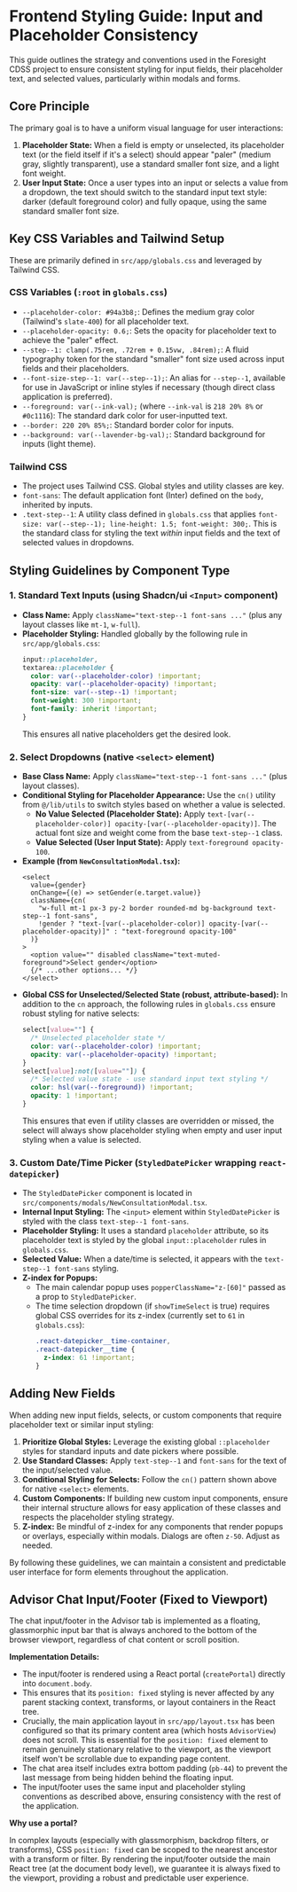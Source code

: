 # Frontend Styling Guide: Input and Placeholder Consistency

This guide outlines the strategy and conventions used in the Foresight CDSS project to ensure consistent styling for input fields, their placeholder text, and selected values, particularly within modals and forms.

## Core Principle

The primary goal is to have a uniform visual language for user interactions:
1.  **Placeholder State:** When a field is empty or unselected, its placeholder text (or the field itself if it's a select) should appear "paler" (medium gray, slightly transparent), use a standard smaller font size, and a light font weight.
2.  **User Input State:** Once a user types into an input or selects a value from a dropdown, the text should switch to the standard input text style: darker (default foreground color) and fully opaque, using the same standard smaller font size.

## Key CSS Variables and Tailwind Setup

These are primarily defined in `src/app/globals.css` and leveraged by Tailwind CSS.

### CSS Variables (`:root` in `globals.css`)
*   `--placeholder-color: #94a3b8;`: Defines the medium gray color (Tailwind's `slate-400`) for all placeholder text.
*   `--placeholder-opacity: 0.6;`: Sets the opacity for placeholder text to achieve the "paler" effect.
*   `--step--1: clamp(.75rem, .72rem + 0.15vw, .84rem);`: A fluid typography token for the standard "smaller" font size used across input fields and their placeholders.
*   `--font-size-step--1: var(--step--1);`: An alias for `--step--1`, available for use in JavaScript or inline styles if necessary (though direct class application is preferred).
*   `--foreground: var(--ink-val);` (where `--ink-val` is `218 20% 8%` or `#0c1116`): The standard dark color for user-inputted text.
*   `--border: 220 20% 85%;`: Standard border color for inputs.
*   `--background: var(--lavender-bg-val);`: Standard background for inputs (light theme).

### Tailwind CSS
*   The project uses Tailwind CSS. Global styles and utility classes are key.
*   `font-sans`: The default application font (Inter) defined on the `body`, inherited by inputs.
*   `.text-step--1`: A utility class defined in `globals.css` that applies `font-size: var(--step--1); line-height: 1.5; font-weight: 300;`. This is the standard class for styling the text *within* input fields and the text of selected values in dropdowns.

## Styling Guidelines by Component Type

### 1. Standard Text Inputs (using Shadcn/ui `<Input>` component)
*   **Class Name:** Apply `className="text-step--1 font-sans ..."` (plus any layout classes like `mt-1`, `w-full`).
*   **Placeholder Styling:** Handled globally by the following rule in `src/app/globals.css`:
    ```css
    input::placeholder,
    textarea::placeholder {
      color: var(--placeholder-color) !important;
      opacity: var(--placeholder-opacity) !important;
      font-size: var(--step--1) !important;
      font-weight: 300 !important;
      font-family: inherit !important;
    }
    ```
    This ensures all native placeholders get the desired look.

### 2. Select Dropdowns (native `<select>` element)
*   **Base Class Name:** Apply `className="text-step--1 font-sans ..."` (plus layout classes).
*   **Conditional Styling for Placeholder Appearance:** Use the `cn()` utility from `@/lib/utils` to switch styles based on whether a value is selected.
    *   **No Value Selected (Placeholder State):** Apply `text-[var(--placeholder-color)] opacity-[var(--placeholder-opacity)]`. The actual font size and weight come from the base `text-step--1` class.
    *   **Value Selected (User Input State):** Apply `text-foreground opacity-100`.
*   **Example (from `NewConsultationModal.tsx`):**
    ```tsx
    <select
      value={gender}
      onChange={(e) => setGender(e.target.value)}
      className={cn(
        "w-full mt-1 px-3 py-2 border rounded-md bg-background text-step--1 font-sans",
        !gender ? "text-[var(--placeholder-color)] opacity-[var(--placeholder-opacity)]" : "text-foreground opacity-100"
      )}
    >
      <option value="" disabled className="text-muted-foreground">Select gender</option>
      {/* ...other options... */}
    </select>
    ```
*   **Global CSS for Unselected/Selected State (robust, attribute-based):**
    In addition to the `cn` approach, the following rules in `globals.css` ensure robust styling for native selects:
    ```css
    select[value=""] {
      /* Unselected placeholder state */
      color: var(--placeholder-color) !important;
      opacity: var(--placeholder-opacity) !important;
    }
    select[value]:not([value=""]) {
      /* Selected value state - use standard input text styling */
      color: hsl(var(--foreground)) !important;
      opacity: 1 !important;
    }
    ```
    This ensures that even if utility classes are overridden or missed, the select will always show placeholder styling when empty and user input styling when a value is selected.

### 3. Custom Date/Time Picker (`StyledDatePicker` wrapping `react-datepicker`)
*   The `StyledDatePicker` component is located in `src/components/modals/NewConsultationModal.tsx`.
*   **Internal Input Styling:** The `<input>` element within `StyledDatePicker` is styled with the class `text-step--1 font-sans`.
*   **Placeholder Styling:** It uses a standard `placeholder` attribute, so its placeholder text is styled by the global `input::placeholder` rules in `globals.css`.
*   **Selected Value:** When a date/time is selected, it appears with the `text-step--1 font-sans` styling.
*   **Z-index for Popups:**
    *   The main calendar popup uses `popperClassName="z-[60]"` passed as a prop to `StyledDatePicker`.
    *   The time selection dropdown (if `showTimeSelect` is true) requires global CSS overrides for its z-index (currently set to `61` in `globals.css`):
        ```css
        .react-datepicker__time-container,
        .react-datepicker__time {
          z-index: 61 !important;
        }
        ```

## Adding New Fields

When adding new input fields, selects, or custom components that require placeholder text or similar input styling:
1.  **Prioritize Global Styles:** Leverage the existing global `::placeholder` styles for standard inputs and date pickers where possible.
2.  **Use Standard Classes:** Apply `text-step--1` and `font-sans` for the text of the input/selected value.
3.  **Conditional Styling for Selects:** Follow the `cn()` pattern shown above for native `<select>` elements.
4.  **Custom Components:** If building new custom input components, ensure their internal structure allows for easy application of these classes and respects the placeholder styling strategy.
5.  **Z-index:** Be mindful of z-index for any components that render popups or overlays, especially within modals. Dialogs are often `z-50`. Adjust as needed.

By following these guidelines, we can maintain a consistent and predictable user interface for form elements throughout the application.

## Advisor Chat Input/Footer (Fixed to Viewport)

The chat input/footer in the Advisor tab is implemented as a floating, glassmorphic input bar that is always anchored to the bottom of the browser viewport, regardless of chat content or scroll position.

**Implementation Details:**

- The input/footer is rendered using a React portal (`createPortal`) directly into `document.body`.
- This ensures that its `position: fixed` styling is never affected by any parent stacking context, transforms, or layout containers in the React tree.
- Crucially, the main application layout in `src/app/layout.tsx` has been configured so that its primary content area (which hosts `AdvisorView`) does not scroll. This is essential for the `position: fixed` element to remain genuinely stationary relative to the viewport, as the viewport itself won't be scrollable due to expanding page content.
- The chat area itself includes extra bottom padding (`pb-44`) to prevent the last message from being hidden behind the floating input.
- The input/footer uses the same input and placeholder styling conventions as described above, ensuring consistency with the rest of the application.

**Why use a portal?**

In complex layouts (especially with glassmorphism, backdrop filters, or transforms), CSS `position: fixed` can be scoped to the nearest ancestor with a transform or filter. By rendering the input/footer outside the main React tree (at the document body level), we guarantee it is always fixed to the viewport, providing a robust and predictable user experience. 